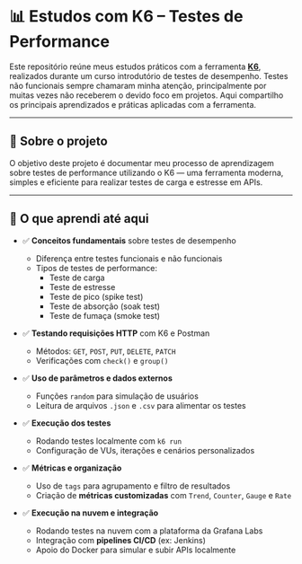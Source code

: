 # 📊 Estudos com K6 – Testes de Performance

Este repositório reúne meus estudos práticos com a ferramenta **[K6](https://k6.io/)**, realizados durante um curso introdutório de testes de desempenho. Testes não funcionais sempre chamaram minha atenção, principalmente por muitas vezes não receberem o devido foco em projetos. Aqui compartilho os principais aprendizados e práticas aplicadas com a ferramenta.

---

## 🚀 Sobre o projeto

O objetivo deste projeto é documentar meu processo de aprendizagem sobre testes de performance utilizando o K6 — uma ferramenta moderna, simples e eficiente para realizar testes de carga e estresse em APIs.

---

## 🎯 O que aprendi até aqui

- ✅ **Conceitos fundamentais** sobre testes de desempenho
  - Diferença entre testes funcionais e não funcionais
  - Tipos de testes de performance:
    - Teste de carga
    - Teste de estresse
    - Teste de pico (spike test)
    - Teste de absorção (soak test)
    - Teste de fumaça (smoke test)

- ✅ **Testando requisições HTTP** com K6 e Postman
  - Métodos: `GET`, `POST`, `PUT`, `DELETE`, `PATCH`
  - Verificações com `check()` e `group()`

- ✅ **Uso de parâmetros e dados externos**
  - Funções `random` para simulação de usuários
  - Leitura de arquivos `.json` e `.csv` para alimentar os testes

- ✅ **Execução dos testes**
  - Rodando testes localmente com `k6 run`
  - Configuração de VUs, iterações e cenários personalizados

- ✅ **Métricas e organização**
  - Uso de `tags` para agrupamento e filtro de resultados
  - Criação de **métricas customizadas** com `Trend`, `Counter`, `Gauge` e `Rate`

- ✅ **Execução na nuvem e integração**
  - Rodando testes na nuvem com a plataforma da Grafana Labs
  - Integração com **pipelines CI/CD** (ex: Jenkins)
  - Apoio do Docker para simular e subir APIs localmente
